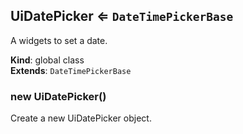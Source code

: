 <a name="UiDatePicker"></a>

## UiDatePicker ⇐ <code>DateTimePickerBase</code>
A widgets to set a date.

**Kind**: global class  
**Extends**: <code>DateTimePickerBase</code>  
<a name="new_UiDatePicker_new"></a>

### new UiDatePicker()
Create a new UiDatePicker object.


